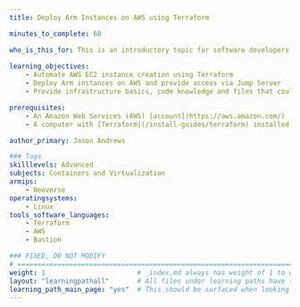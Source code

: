 ```yaml
---
title: Deploy Arm Instances on AWS using Terraform

minutes_to_complete: 60   

who_is_this_for: This is an introductory topic for software developers who are new to deploying Arm instances on AWS using Terraform.
 
learning_objectives: 
    - Automate AWS EC2 instance creation using Terraform
    - Deploy Arm instances on AWS and provide access via Jump Server
    - Provide infrastructure basics, code knowledge and files that could help with future learning paths

prerequisites:
    - An Amazon Web Services (AWS) [account](https://aws.amazon.com/)
    - A computer with [Terraform](/install-guides/terraform) installed

author_primary: Jason Andrews

### Tags
skilllevels: Advanced
subjects: Containers and Virtualization
armips:
    - Neoverse
operatingsystems:
    - Linux
tools_software_languages:
    - Terraform
    - AWS
    - Bastion

### FIXED, DO NOT MODIFY
# ================================================================================
weight: 1                       # _index.md always has weight of 1 to order correctly
layout: "learningpathall"       # All files under learning paths have this same wrapper
learning_path_main_page: "yes"  # This should be surfaced when looking for related content. Only set for _index.md of learning path content.
---
```

